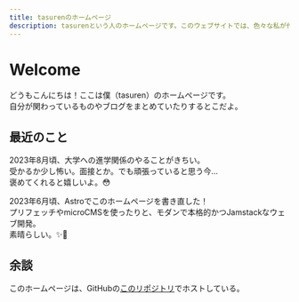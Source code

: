 ```yaml
---
title: tasurenのホームページ
description: tasurenという人のホームページです。このウェブサイトでは、色々な私が作ったものをまとめてます。
---
```


# Welcome
どうもこんにちは！ここは僕（tasuren）のホームページです。  
自分が関わっているものやブログをまとめていたりするとこだよ。

## 最近のこと
2023年8月頃、大学への進学関係のやることがきちい。  
受かるか少し怖い。面接とか。でも頑張っていると思う今...  
褒めてくれると嬉しいよ。😳

2023年6月頃、Astroでこのホームページを書き直した！  
プリフェッチやmicroCMSを使ったりと、モダンで本格的かつJamstackなウェブ開発。  
素晴らしい。✨👏

## 余談
このホームページは、GitHubの[このリポジトリ](https://github.com/tasuren/website/)でホストしている。
